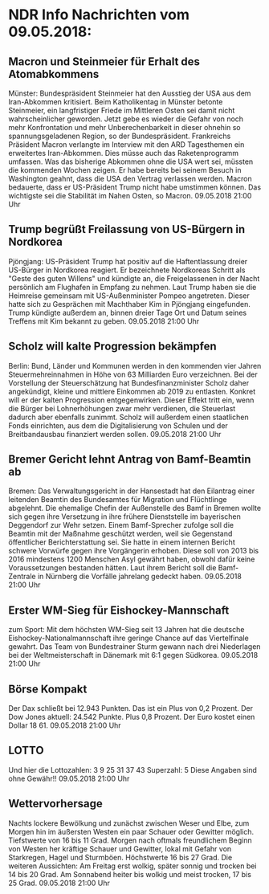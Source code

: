 # NDR Info Nachrichten vom 09.05.2018:


## Macron und Steinmeier für Erhalt des Atomabkommens
Münster: Bundespräsident Steinmeier hat den Ausstieg der USA aus dem Iran-Abkommen kritisiert. Beim Katholikentag in Münster betonte Steinmeier, ein langfristiger Friede im Mittleren Osten sei damit nicht wahrscheinlicher geworden. Jetzt gebe es wieder die Gefahr von noch mehr Konfrontation und mehr Unberechenbarkeit in dieser ohnehin so spannungsgeladenen Region, so der Bundespräsident. Frankreichs Präsident Macron verlangte im Interview mit den ARD Tagesthemen ein erweitertes Iran-Abkommen. Dies müsse auch das Raketenprogramm umfassen. Was das bisherige Abkommen ohne die USA wert sei, müssten die kommenden Wochen zeigen. Er habe bereits bei seinem Besuch in Washington geahnt, dass die USA den Vertrag verlassen werden. Macron bedauerte, dass er US-Präsident Trump nicht habe umstimmen können. Das wichtigste sei die Stabilität im Nahen Osten, so Macron. 09.05.2018 21:00 Uhr 

## Trump begrüßt Freilassung von US-Bürgern in Nordkorea
Pjöngjang:	US-Präsident Trump hat positiv auf die Haftentlassung dreier US-Bürger in Nordkorea reagiert. Er bezeichnete Nordkoreas Schritt als "Geste des guten Willens" und kündigte an, die Freigelassenen in der Nacht persönlich am Flughafen in Empfang zu nehmen. Laut Trump haben sie die Heimreise gemeinsam mit US-Außenminister Pompeo angetreten. Dieser hatte sich zu Gesprächen mit Machthaber Kim in Pjöngjang eingefunden. Trump kündigte außerdem an, binnen dreier Tage Ort und Datum seines Treffens mit Kim bekannt zu geben. 09.05.2018 21:00 Uhr 

## Scholz will kalte Progression bekämpfen
Berlin:	Bund, Länder und Kommunen werden in den kommenden vier Jahren Steuermehreinnahmen in Höhe von 63 Milliarden Euro verzeichnen. Bei der Vorstellung der Steuerschätzung hat Bundesfinanzminister Scholz daher angekündigt, kleine und mittlere Einkommen ab 2019 zu entlasten. Konkret will er der kalten Progression entgegenwirken. Dieser Effekt tritt ein, wenn die Bürger bei Lohnerhöhungen zwar mehr verdienen, die Steuerlast dadurch aber ebenfalls zunimmt. Scholz will außerdem einen staatlichen Fonds einrichten, aus dem die Digitalisierung von Schulen und der Breitbandausbau finanziert werden sollen. 09.05.2018 21:00 Uhr 

## Bremer Gericht lehnt Antrag von Bamf-Beamtin ab
Bremen:		Das Verwaltungsgericht in der Hansestadt hat den Eilantrag einer leitenden Beamtin des Bundesamtes für Migration und Flüchtlinge abgelehnt. Die ehemalige Chefin der Außenstelle des Bamf in Bremen wollte sich gegen ihre Versetzung in ihre frühere Dienststelle im bayerischen Deggendorf zur Wehr setzen. Einem Bamf-Sprecher zufolge soll die Beamtin mit der Maßnahme geschützt werden, weil sie Gegenstand öffentlicher Berichterstattung sei. Sie hatte in einem internen Bericht schwere Vorwürfe gegen ihre Vorgängerin erhoben. Diese soll von 2013 bis 2016 mindestens 1200 Menschen Asyl gewährt haben, obwohl dafür keine Voraussetzungen bestanden hätten. Laut ihrem Bericht soll die Bamf-Zentrale in Nürnberg die Vorfälle jahrelang gedeckt haben. 09.05.2018 21:00 Uhr 

## Erster WM-Sieg für Eishockey-Mannschaft
zum Sport: Mit dem höchsten WM-Sieg seit 13 Jahren hat die deutsche Eishockey-Nationalmannschaft ihre geringe Chance auf das Viertelfinale gewahrt. Das Team von Bundestrainer Sturm gewann nach drei Niederlagen bei der Weltmeisterschaft in Dänemark mit 6:1 gegen Südkorea. 09.05.2018 21:00 Uhr 

## Börse Kompakt
Der Dax schließt bei 12.943 Punkten. Das ist ein Plus von 0,2 Prozent. Der Dow Jones aktuell: 24.542 Punkte. Plus 0,8 Prozent. Der Euro kostet einen Dollar 18 61. 09.05.2018 21:00 Uhr 

## LOTTO
Und hier die Lottozahlen:
3		9		25		31		37		43
Superzahl:		5
Diese Angaben sind ohne Gewähr!! 09.05.2018 21:00 Uhr 

## Wettervorhersage
Nachts lockere Bewölkung und zunächst zwischen Weser und Elbe, zum Morgen hin im äußersten Westen ein paar Schauer oder Gewitter möglich. Tiefstwerte von 16 bis 11 Grad. Morgen nach oftmals freundlichem Beginn von Westen her kräftige Schauer und Gewitter, lokal mit Gefahr von Starkregen, Hagel und Sturmböen. Höchstwerte 16 bis 27 Grad. Die weiteren Aussichten: Am Freitag erst wolkig, später sonnig und trocken bei 14 bis 20 Grad. Am Sonnabend heiter bis wolkig und meist trocken, 17 bis 25 Grad. 09.05.2018 21:00 Uhr 
